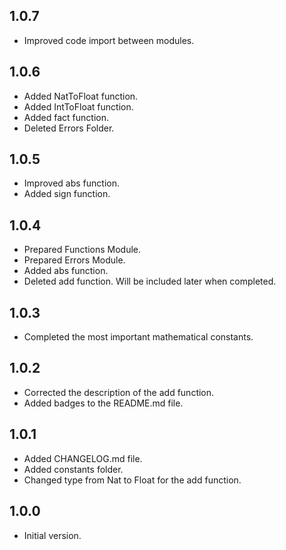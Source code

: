 ## 1.0.7

- Improved code import between modules.

## 1.0.6

- Added NatToFloat function.
- Added IntToFloat function.
- Added fact function.
- Deleted Errors Folder.

## 1.0.5

- Improved abs function.
- Added sign function.

## 1.0.4

- Prepared Functions Module.
- Prepared Errors Module.
- Added abs function.
- Deleted add function. Will be included later when completed.

## 1.0.3

- Completed the most important mathematical constants.

## 1.0.2

- Corrected the description of the add function.
- Added badges to the README.md file.

## 1.0.1

- Added CHANGELOG.md file.
- Added constants folder.
- Changed type from Nat to Float for the add function.

## 1.0.0

- Initial version.
